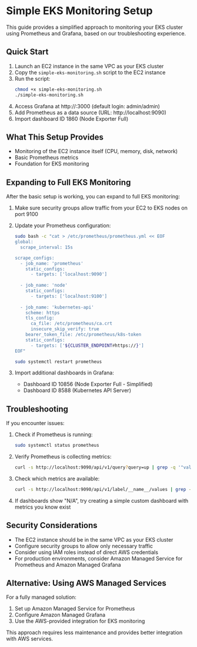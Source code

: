 # Simple EKS Monitoring Setup

This guide provides a simplified approach to monitoring your EKS cluster using Prometheus and Grafana, based on our troubleshooting experience.

## Quick Start

1. Launch an EC2 instance in the same VPC as your EKS cluster
2. Copy the `simple-eks-monitoring.sh` script to the EC2 instance
3. Run the script:
   ```bash
   chmod +x simple-eks-monitoring.sh
   ./simple-eks-monitoring.sh
   ```
4. Access Grafana at http://<EC2-IP>:3000 (default login: admin/admin)
5. Add Prometheus as a data source (URL: http://localhost:9090)
6. Import dashboard ID 1860 (Node Exporter Full)

## What This Setup Provides

- Monitoring of the EC2 instance itself (CPU, memory, disk, network)
- Basic Prometheus metrics
- Foundation for EKS monitoring

## Expanding to Full EKS Monitoring

After the basic setup is working, you can expand to full EKS monitoring:

1. Make sure security groups allow traffic from your EC2 to EKS nodes on port 9100

2. Update your Prometheus configuration:
   ```bash
   sudo bash -c "cat > /etc/prometheus/prometheus.yml << EOF
   global:
     scrape_interval: 15s
   
   scrape_configs:
     - job_name: 'prometheus'
       static_configs:
         - targets: ['localhost:9090']
     
     - job_name: 'node'
       static_configs:
         - targets: ['localhost:9100']
         
     - job_name: 'kubernetes-api'
       scheme: https
       tls_config:
         ca_file: /etc/prometheus/ca.crt
         insecure_skip_verify: true
       bearer_token_file: /etc/prometheus/k8s-token
       static_configs:
         - targets: ['${CLUSTER_ENDPOINT#https://}']
   EOF"
   
   sudo systemctl restart prometheus
   ```

3. Import additional dashboards in Grafana:
   - Dashboard ID 10856 (Node Exporter Full - Simplified)
   - Dashboard ID 8588 (Kubernetes API Server)

## Troubleshooting

If you encounter issues:

1. Check if Prometheus is running:
   ```bash
   sudo systemctl status prometheus
   ```

2. Verify Prometheus is collecting metrics:
   ```bash
   curl -s http://localhost:9090/api/v1/query?query=up | grep -q '"value":\[.*,1\]' && echo "Prometheus is collecting metrics" || echo "No metrics collected"
   ```

3. Check which metrics are available:
   ```bash
   curl -s http://localhost:9090/api/v1/label/__name__/values | grep -o '"[^"]*"' | sort
   ```

4. If dashboards show "N/A", try creating a simple custom dashboard with metrics you know exist

## Security Considerations

- The EC2 instance should be in the same VPC as your EKS cluster
- Configure security groups to allow only necessary traffic
- Consider using IAM roles instead of direct AWS credentials
- For production environments, consider Amazon Managed Service for Prometheus and Amazon Managed Grafana

## Alternative: Using AWS Managed Services

For a fully managed solution:

1. Set up Amazon Managed Service for Prometheus
2. Configure Amazon Managed Grafana
3. Use the AWS-provided integration for EKS monitoring

This approach requires less maintenance and provides better integration with AWS services.